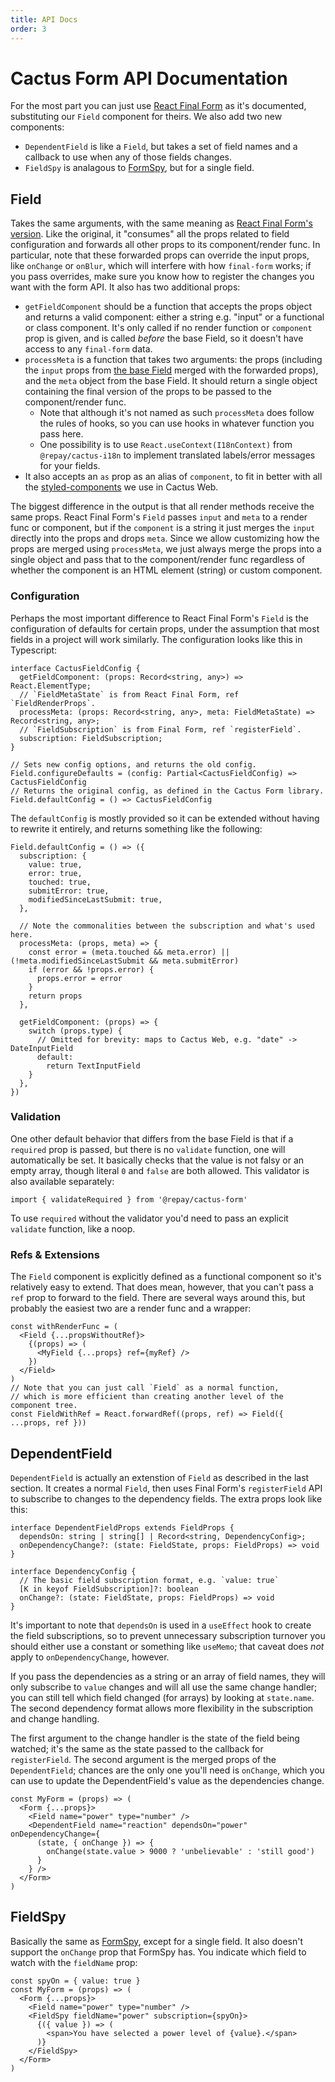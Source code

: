 ```yaml
---
title: API Docs
order: 3
---
```


# Cactus Form API Documentation

For the most part you can just use [React Final Form](https://final-form.org/docs/react-final-form/getting-started)
as it's documented, substituting our `Field` component for theirs.
We also add two new components:

- `DependentField` is like a `Field`, but takes a set of field names and a callback to use when any of those fields changes.
- `FieldSpy` is analagous to [FormSpy](https://final-form.org/docs/react-final-form/api/FormSpy), but for a single field.

## Field

Takes the same arguments, with the same meaning as [React Final Form's version](https://final-form.org/docs/react-final-form/api/Field).
Like the original, it "consumes" all the props related to field configuration and forwards all other props to its component/render func.
In particular, note that these forwarded props can override the input props,
like `onChange` or `onBlur`, which will interfere with how `final-form` works;
if you pass overrides, make sure you know how to register the changes you want with the form API.
It also has two additional props:

- `getFieldComponent` should be a function that accepts the props object and returns a valid component: either a string e.g. "input" or a functional or class component. It's only called if no render function or `component` prop is given, and is called _before_ the base Field, so it doesn't have access to any `final-form` data.
- `processMeta` is a function that takes two arguments: the props (including the `input` props from [the base Field](https://final-form.org/docs/react-final-form/types/FieldRenderProps) merged with the forwarded props), and the `meta` object from the base Field. It should return a single object containing the final version of the props to be passed to the component/render func.
  - Note that although it's not named as such `processMeta` does follow the rules of hooks, so you can use hooks in whatever function you pass here.
  - One possibility is to use `React.useContext(I18nContext)` from `@repay/cactus-i18n` to implement translated labels/error messages for your fields.
- It also accepts an `as` prop as an alias of `component`, to fit in better with all the [styled-components](https://styled-components.com/) we use in Cactus Web.

The biggest difference in the output is that all render methods receive the same props.
React Final Form's `Field` passes `input` and `meta` to a render func or component,
but if the `component` is a string it just merges the `input` directly into the props and drops `meta`.
Since we allow customizing how the props are merged using `processMeta`,
we just always merge the props into a single object and pass that to the component/render func
regardless of whether the component is an HTML element (string) or custom component.

### Configuration

Perhaps the most important difference to React Final Form's `Field` is the configuration of
defaults for certain props, under the assumption that most fields in a project will work similarly.
The configuration looks like this in Typescript:

```
interface CactusFieldConfig {
  getFieldComponent: (props: Record<string, any>) => React.ElementType;
  // `FieldMetaState` is from React Final Form, ref `FieldRenderProps`.
  processMeta: (props: Record<string, any>, meta: FieldMetaState) => Record<string, any>;
  // `FieldSubscription` is from Final Form, ref `registerField`.
  subscription: FieldSubscription;
}

// Sets new config options, and returns the old config.
Field.configureDefaults = (config: Partial<CactusFieldConfig) => CactusFieldConfig
// Returns the original config, as defined in the Cactus Form library.
Field.defaultConfig = () => CactusFieldConfig
```

The `defaultConfig` is mostly provided so it can be extended without having to rewrite it entirely, and returns something like the following:

```
Field.defaultConfig = () => ({
  subscription: {
    value: true,
    error: true,
    touched: true,
    submitError: true,
    modifiedSinceLastSubmit: true,
  },

  // Note the commonalities between the subscription and what's used here.
  processMeta: (props, meta) => {
    const error = (meta.touched && meta.error) || (!meta.modifiedSinceLastSubmit && meta.submitError)
    if (error && !props.error) {
      props.error = error
    }
    return props
  },

  getFieldComponent: (props) => {
    switch (props.type) {
      // Omitted for brevity: maps to Cactus Web, e.g. "date" -> DateInputField
      default:
        return TextInputField
    }
  },
})
```

### Validation

One other default behavior that differs from the base Field is that if a `required` prop is passed,
but there is no `validate` function, one will automatically be set.
It basically checks that the value is not falsy or an empty array, though literal `0` and `false` are both allowed.
This validator is also available separately:

```
import { validateRequired } from '@repay/cactus-form'
```

To use `required` without the validator you'd need to pass an explicit `validate` function, like a noop.

### Refs & Extensions

The `Field` component is explicitly defined as a functional component so it's relatively easy to extend.
That does mean, however, that you can't pass a `ref` prop to forward to the field.
There are several ways around this, but probably the easiest two are a render func and a wrapper:

```
const withRenderFunc = (
  <Field {...propsWithoutRef}>
    {(props) => (
      <MyField {...props} ref={myRef} />
    })
  </Field>
)
// Note that you can just call `Field` as a normal function,
// which is more efficient than creating another level of the component tree.
const FieldWithRef = React.forwardRef((props, ref) => Field({ ...props, ref }))
```

## DependentField

`DependentField` is actually an extenstion of `Field` as described in the last section.
It creates a normal `Field`, then uses Final Form's `registerField` API to subscribe
to changes to the dependency fields.
The extra props look like this:

```
interface DependentFieldProps extends FieldProps {
  dependsOn: string | string[] | Record<string, DependencyConfig>;
  onDependencyChange?: (state: FieldState, props: FieldProps) => void
}

interface DependencyConfig {
  // The basic field subscription format, e.g. `value: true`
  [K in keyof FieldSubscription]?: boolean
  onChange?: (state: FieldState, props: FieldProps) => void
}
```

It's important to note that `dependsOn` is used in a `useEffect` hook to create the field subscriptions,
so to prevent unnecessary subscription turnover you should either use a constant or something like `useMemo`;
that caveat does _not_ apply to `onDependencyChange`, however.

If you pass the dependencies as a string or an array of field names, they will only subscribe
to `value` changes and will all use the same change handler;
you can still tell which field changed (for arrays) by looking at `state.name`.
The second dependency format allows more flexibility in the subscription and change handling.

The first argument to the change handler is the state of the field being watched;
it's the same as the state passed to the callback for `registerField`.
The second argument is the merged props of the `DependentField`; chances are the only
one you'll need is `onChange`, which you can use to update the DependentField's
value as the dependencies change.

```
const MyForm = (props) => (
  <Form {...props}>
    <Field name="power" type="number" />
    <DependentField name="reaction" dependsOn="power" onDependencyChange={
      (state, { onChange }) => {
        onChange(state.value > 9000 ? 'unbelievable' : 'still good')
      }
    } />
  </Form>
)
```

## FieldSpy

Basically the same as [FormSpy](https://final-form.org/docs/react-final-form/api/FormSpy),
except for a single field. It also doesn't support the `onChange` prop that FormSpy has.
You indicate which field to watch with the `fieldName` prop:

```
const spyOn = { value: true }
const MyForm = (props) => (
  <Form {...props}>
    <Field name="power" type="number" />
    <FieldSpy fieldName="power" subscription={spyOn}>
      {({ value }) => (
        <span>You have selected a power level of {value}.</span>
      )}
    </FieldSpy>
  </Form>
)
```
